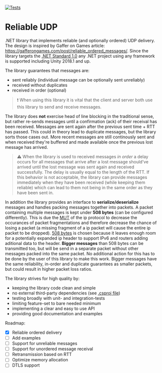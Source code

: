 [![Tests](https://github.com/Kezzo/reliable-udp/actions/workflows/tests.yml/badge.svg?branch=main)](https://github.com/Kezzo/reliable-udp/actions/workflows/tests.yml)

# Reliable UDP

.NET library that implements reliable (and optionally ordered) UDP delivery. 
The design is inspired by Gaffer on Games article: https://gafferongames.com/post/reliable_ordered_messages/.
Since the library targets the [.NET Standard 1.0](https://dotnet.microsoft.com/en-us/platform/dotnet-standard) any .NET project using any framework is supported including Unity 2018.1 and up.

The library guarantees that messages are:
- sent reliably (individual message can be optionally sent unreliably)
- received without duplicates
- received in order (optional)

> :exclamation: When using this library it is vital that the client and server both use this library to send and receive messages.

The library does **not** exercise head of line blocking in the traditional sense, but rather re-sends messages until a confirmation (ack) of their receival has been received. Messages are sent again after the previous sent time + RTT has passed. This could in theory lead to duplicate messages, but the library sorts those cases out. More recent messages are still continously sent and when received they're buffered and made available once the previous lost message has arrived.
> :warning: When the library is used to received messages *in order* a delay occurs for all messages that arrive after a lost message should've arrived until the lost message was sent again and received successfully. The delay is usually equal to the length of the RTT. If this behavior is not acceptable, the library can provide messages immediately when they have been received (while keeping them reliable) which can lead to them not being in the same order as they have been sent in.

In addition the library provides an interface to **serialize/deserialize** messages and handles packing messages together into packets. A packet containing multiple messages is kept under **508 bytes** (can be configured differently). This is due the [MUT](https://en.wikipedia.org/wiki/Maximum_transmission_unit) of the ip protocol to decrease the occurances of packet fragmentations and therefore decrease the chance of losing a packet (a missing fragment of a ip packet will cause the entire ip packet to be dropped). [508 bytes](https://serverfault.com/questions/246508/how-is-the-mtu-is-65535-in-udp-but-ethernet-does-not-allow-frame-size-more-than) is chosen because it leaves enough room for a potentially expanded ip header to support IPv6 and routers adding aditional data to the header.
**Bigger messages** than 508 bytes can be transmitted too, but will be send in a separate packet without other messages packed into the same packet. No additional action for this has to be done by the user of this library to make this work. Bigger messages have the same reliability, in-order and duplicate guarantees as smaller packets, but could result in higher packet loss ratios.

The library strives for high quality by:
- keeping the library code clean and simple
- no external third-party dependencies (see [.csproj file](src/ReliableUdp.csproj))
- testing broadly with unit- and integration-tests
- limiting feature-set to bare needed minimum
- implementing a clear and easy to use API
- providing good documentation and examples

Roadmap:
- [x] Reliable ordered delivery
- [ ] Add examples
- [ ] Support for unreliable messages
- [ ] Support for unordered message receival
- [ ] Retransmission based on RTT
- [ ] Optimize memory allocation
- [ ] DTLS support